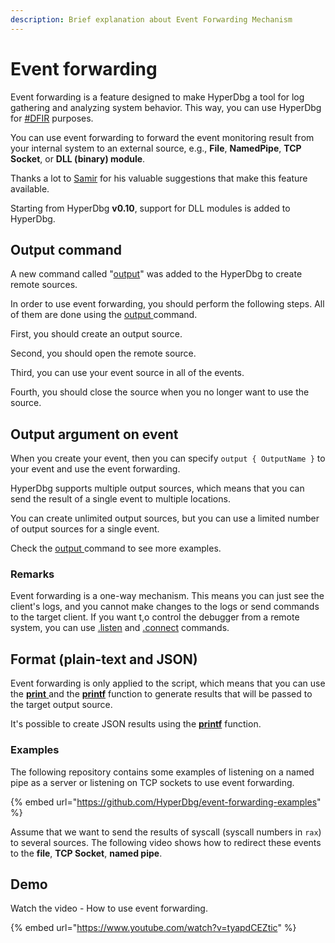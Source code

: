 ```yaml
---
description: Brief explanation about Event Forwarding Mechanism
---
```


# Event forwarding

Event forwarding is a feature designed to make HyperDbg a tool for log gathering and analyzing system behavior. This way, you can use HyperDbg for [#DFIR](https://twitter.com/search?q=%23dfir) purposes.

You can use event forwarding to forward the event monitoring result from your internal system to an external source, e.g., **File**, **NamedPipe**, **TCP Socket**, or **DLL (binary) module**.

Thanks a lot to [Samir](https://twitter.com/SBousseaden) for his valuable suggestions that make this feature available.

Starting from HyperDbg **v0.10**, support for DLL modules is added to HyperDbg.

## Output command

A new command called "[output](https://docs.hyperdbg.org/commands/debugging-commands/output)" was added to the HyperDbg to create remote sources.

In order to use event forwarding, you should perform the following steps. All of them are done using the [output ](https://docs.hyperdbg.org/commands/debugging-commands/output)command.

First, you should create an output source.

Second, you should open the remote source.

Third, you can use your event source in all of the events.

Fourth, you should close the source when you no longer want to use the source.

## Output argument on event

When you create your event, then you can specify `output { OutputName }` to your event and use the event forwarding.

HyperDbg supports multiple output sources, which means that you can send the result of a single event to multiple locations.

You can create unlimited output sources, but you can use a limited number of output sources for a single event.

Check the [output ](https://docs.hyperdbg.org/commands/debugging-commands/output)command to see more examples.

### Remarks

Event forwarding is a one-way mechanism. This means you can just see the client's logs, and you cannot make changes to the logs or send commands to the target client. If you want t,o control the debugger from a remote system, you can use [.listen](https://docs.hyperdbg.org/commands/meta-commands/.listen) and [.connect](https://docs.hyperdbg.org/commands/meta-commands/.connect) commands.

## Format (plain-text and JSON)

Event forwarding is only applied to the script, which means that you can use the [**print** ](https://docs.hyperdbg.org/commands/scripting-language/functions/exports/print)and the [**printf**](https://docs.hyperdbg.org/commands/scripting-language/functions/exports/printf) function to generate results that will be passed to the target output source.

It's possible to create JSON results using the [**printf**](https://docs.hyperdbg.org/commands/scripting-language/functions/exports/printf) function.

### Examples

The following repository contains some examples of listening on a named pipe as a server or listening on TCP sockets to use event forwarding.

{% embed url="https://github.com/HyperDbg/event-forwarding-examples" %}

Assume that we want to send the results of syscall (syscall numbers in `rax`) to several sources. The following video shows how to redirect these events to the **file**, **TCP Socket**, **named pipe**.

## Demo

Watch the video - How to use event forwarding.

{% embed url="https://www.youtube.com/watch?v=tyapdCEZtic" %}

